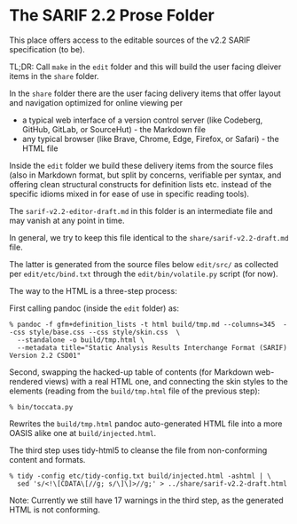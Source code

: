 # The SARIF 2.2 Prose Folder

This place offers access to the editable sources of the v2.2 SARIF specification (to be).

TL;DR: Call `make` in the `edit` folder and this will build the user facing dleiver items in the `share` folder.

In the `share` folder there are the user facing delivery items that offer layout and navigation
optimized for online viewing per 

- a typical web interface of a version control server (like Codeberg, GitHub, GitLab, or SourceHut) - the Markdown file
- any typical browser (like Brave, Chrome, Edge, Firefox, or Safari) - the HTML file

Inside the `edit` folder we build these delivery items from the source files (also in Markdown format, but
split by concerns, verifiable per syntax, and offering clean structural constructs for definition lists etc.
instead of the specific idioms mixed in for ease of use in specific reading tools).

The `sarif-v2.2-editor-draft.md` in this folder is an intermediate file and may vanish at any point in time.

In general, we try to keep this file identical to the `share/sarif-v2.2-draft.md` file.

The latter is generated from the source files below `edit/src/` as collected per `edit/etc/bind.txt` through
the `edit/bin/volatile.py` script (for now).

The way to the HTML is a three-step process:

First calling pandoc (inside the `edit` folder) as:

```console
% pandoc -f gfm+definition_lists -t html build/tmp.md --columns=345  --css style/base.css --css style/skin.css  \
  --standalone -o build/tmp.html \
  --metadata title="Static Analysis Results Interchange Format (SARIF) Version 2.2 CSD01"
```

Second, swapping the hacked-up table of contents (for Markdown web-rendered views) with a real HTML one,
and connecting the skin styles to the elements (reading from the `build/tmp.html` file of the previous step):

```console
% bin/toccata.py
```

Rewrites the `build/tmp.html` pandoc auto-generated HTML file into a more OASIS alike one at `build/injected.html`. 

The third step uses tidy-html5 to cleanse the file from non-conforming content and formats.
```console
% tidy -config etc/tidy-config.txt build/injected.html -ashtml | \
  sed 's/<!\[CDATA\[//g; s/\]\]>//g;' > ../share/sarif-v2.2-draft.html
```

Note: Currently we still have 17 warnings in the third step, as the generated HTML is not conforming.
